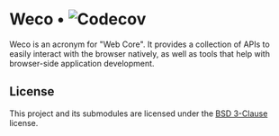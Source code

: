 # Weco • ![Codecov](https://img.shields.io/codecov/c/gh/dilmorja/weco?color=e1235c&logo=codecov&style=flat-square)

Weco is an acronym for "Web Core". It provides a collection of APIs to easily interact with the browser natively, as well as tools that help with browser-side application development.

## License

This project and its submodules are licensed under the [BSD 3-Clause](LICENSE) license.